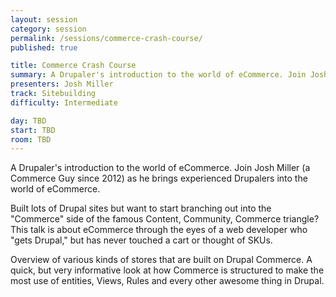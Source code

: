 ```yaml
---
layout: session
category: session
permalink: /sessions/commerce-crash-course/
published: true

title: Commerce Crash Course
summary: A Drupaler's introduction to the world of eCommerce. Join Josh Miller (a Commerce Guy since 2012) as he brings experienced Drupalers into the world of eCommerce.
presenters: Josh Miller
track: Sitebuilding
difficulty: Intermediate

day: TBD
start: TBD
room: TBD
---
```


A Drupaler's introduction to the world of eCommerce. Join Josh Miller (a Commerce Guy since 2012) as he brings experienced Drupalers into the world of eCommerce.

Built lots of Drupal sites but want to start branching out into the "Commerce" side of the famous Content, Community, Commerce triangle? This talk is about eCommerce through the eyes of a web developer who "gets Drupal," but has never touched a cart or thought of SKUs.

Overview of various kinds of stores that are built on Drupal Commerce. A quick, but very informative look at how Commerce is structured to make the most use of entities, Views, Rules and every other awesome thing in Drupal.
